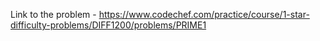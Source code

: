 Link to the problem - https://www.codechef.com/practice/course/1-star-difficulty-problems/DIFF1200/problems/PRIME1
